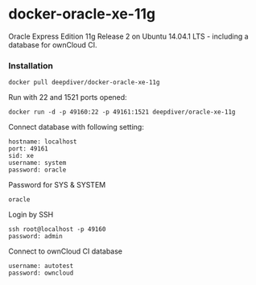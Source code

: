 docker-oracle-xe-11g
============================

Oracle Express Edition 11g Release 2 on Ubuntu 14.04.1 LTS - including a database for ownCloud CI.

### Installation
```
docker pull deepdiver/docker-oracle-xe-11g
```

Run with 22 and 1521 ports opened:
```
docker run -d -p 49160:22 -p 49161:1521 deepdiver/oracle-xe-11g
```

Connect database with following setting:
```
hostname: localhost
port: 49161
sid: xe
username: system
password: oracle
```

Password for SYS & SYSTEM
```
oracle
```

Login by SSH
```
ssh root@localhost -p 49160
password: admin
```

Connect to ownCloud CI database
```
username: autotest
password: owncloud
```
